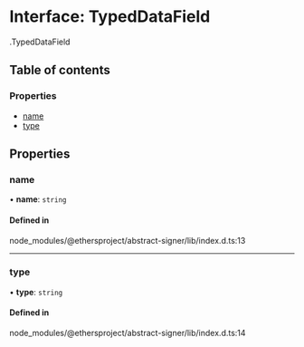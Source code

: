 # Interface: TypedDataField

[<internal>](../wiki/%3Cinternal%3E).TypedDataField

## Table of contents

### Properties

- [name](../wiki/%3Cinternal%3E.TypedDataField#name)
- [type](../wiki/%3Cinternal%3E.TypedDataField#type)

## Properties

### name

• **name**: `string`

#### Defined in

node_modules/@ethersproject/abstract-signer/lib/index.d.ts:13

___

### type

• **type**: `string`

#### Defined in

node_modules/@ethersproject/abstract-signer/lib/index.d.ts:14
